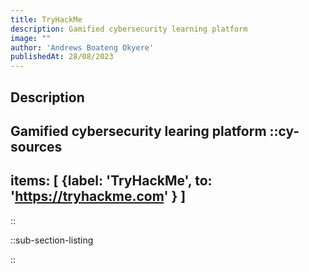```yaml
---
title: TryHackMe
description: Gamified cybersecurity learning platform
image: ""
author: 'Andrews Boateng Okyere'
publishedAt: 28/08/2023
---
```

## Description

Gamified cybersecurity learing platform
::cy-sources
---

items: [
    {label: 'TryHackMe',
    to:  'https://tryhackme.com'
    }
]
---

::

::sub-section-listing

::
